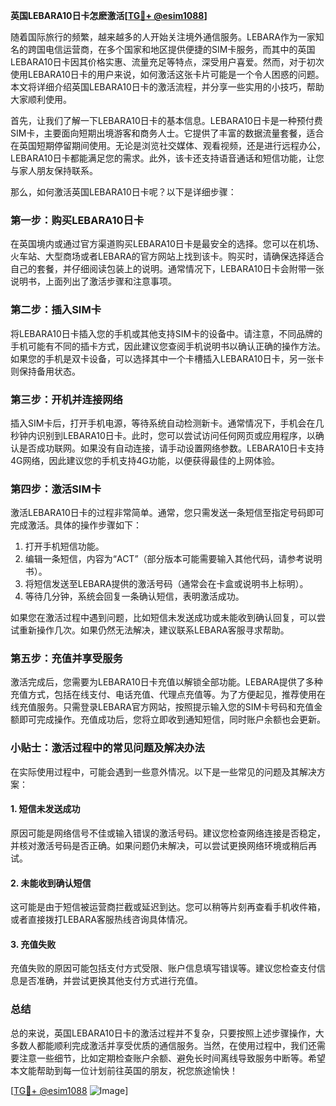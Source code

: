 **英国LEBARA10日卡怎麽激活[[TG💪+ @esim1088](https://t.me/s/esim1088)]**

随着国际旅行的频繁，越来越多的人开始关注境外通信服务。LEBARA作为一家知名的跨国电信运营商，在多个国家和地区提供便捷的SIM卡服务，而其中的英国LEBARA10日卡因其价格实惠、流量充足等特点，深受用户喜爱。然而，对于初次使用LEBARA10日卡的用户来说，如何激活这张卡片可能是一个令人困惑的问题。本文将详细介绍英国LEBARA10日卡的激活流程，并分享一些实用的小技巧，帮助大家顺利使用。

首先，让我们了解一下LEBARA10日卡的基本信息。LEBARA10日卡是一种预付费SIM卡，主要面向短期出境游客和商务人士。它提供了丰富的数据流量套餐，适合在英国短期停留期间使用。无论是浏览社交媒体、观看视频，还是进行远程办公，LEBARA10日卡都能满足您的需求。此外，该卡还支持语音通话和短信功能，让您与家人朋友保持联系。

那么，如何激活英国LEBARA10日卡呢？以下是详细步骤：

### **第一步：购买LEBARA10日卡**
在英国境内或通过官方渠道购买LEBARA10日卡是最安全的选择。您可以在机场、火车站、大型商场或者LEBARA的官方网站上找到该卡。购买时，请确保选择适合自己的套餐，并仔细阅读包装上的说明。通常情况下，LEBARA10日卡会附带一张说明书，上面列出了激活步骤和注意事项。

### **第二步：插入SIM卡**
将LEBARA10日卡插入您的手机或其他支持SIM卡的设备中。请注意，不同品牌的手机可能有不同的插卡方式，因此建议您查阅手机说明书以确认正确的操作方法。如果您的手机是双卡设备，可以选择其中一个卡槽插入LEBARA10日卡，另一张卡则保持备用状态。

### **第三步：开机并连接网络**
插入SIM卡后，打开手机电源，等待系统自动检测新卡。通常情况下，手机会在几秒钟内识别到LEBARA10日卡。此时，您可以尝试访问任何网页或应用程序，以确认是否成功联网。如果没有自动连接，请手动设置网络参数。LEBARA10日卡支持4G网络，因此建议您的手机支持4G功能，以便获得最佳的上网体验。

### **第四步：激活SIM卡**
激活LEBARA10日卡的过程非常简单。通常，您只需发送一条短信至指定号码即可完成激活。具体的操作步骤如下：
1. 打开手机短信功能。
2. 编辑一条短信，内容为“ACT”（部分版本可能需要输入其他代码，请参考说明书）。
3. 将短信发送至LEBARA提供的激活号码（通常会在卡盒或说明书上标明）。
4. 等待几分钟，系统会回复一条确认短信，表明激活成功。

如果您在激活过程中遇到问题，比如短信未发送成功或未能收到确认回复，可以尝试重新操作几次。如果仍然无法解决，建议联系LEBARA客服寻求帮助。

### **第五步：充值并享受服务**
激活完成后，您需要为LEBARA10日卡充值以解锁全部功能。LEBARA提供了多种充值方式，包括在线支付、电话充值、代理点充值等。为了方便起见，推荐使用在线充值服务。只需登录LEBARA官方网站，按照提示输入您的SIM卡号码和充值金额即可完成操作。充值成功后，您将立即收到通知短信，同时账户余额也会更新。

### **小贴士：激活过程中的常见问题及解决办法**
在实际使用过程中，可能会遇到一些意外情况。以下是一些常见的问题及其解决方案：

#### **1. 短信未发送成功**
原因可能是网络信号不佳或输入错误的激活号码。建议您检查网络连接是否稳定，并核对激活号码是否正确。如果问题仍未解决，可以尝试更换网络环境或稍后再试。

#### **2. 未能收到确认短信**
这可能是由于短信被运营商拦截或延迟到达。您可以稍等片刻再查看手机收件箱，或者直接拨打LEBARA客服热线咨询具体情况。

#### **3. 充值失败**
充值失败的原因可能包括支付方式受限、账户信息填写错误等。建议您检查支付信息是否准确，并尝试更换其他支付方式进行充值。

### **总结**
总的来说，英国LEBARA10日卡的激活过程并不复杂，只要按照上述步骤操作，大多数人都能顺利完成激活并享受优质的通信服务。当然，在使用过程中，我们还需要注意一些细节，比如定期检查账户余额、避免长时间离线导致服务中断等。希望本文能帮助到每一位计划前往英国的朋友，祝您旅途愉快！

[[TG💪+ @esim1088](https://t.me/s/esim1088) ![Image](https://i.postimg.cc/4NQfJmqS/Snipaste-2025-05-13-00-14-12.png)]